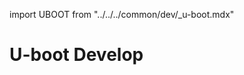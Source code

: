 import UBOOT from "../../../common/dev/\_u-boot.mdx"

# U-boot Develop

<UBOOT model="Radxa ZERO 3" profile="latest" product="radxa-zero3"/>
